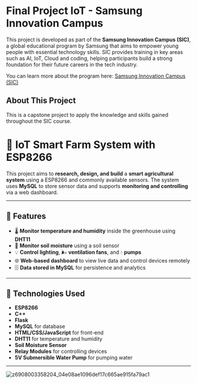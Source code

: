 # Final Project IoT - Samsung Innovation Campus

This project is developed as part of the **Samsung Innovation Campus (SIC)**, a global educational program by Samsung that aims to empower young people with essential technology skills. SIC provides training in key areas such as AI, IoT, Cloud and coding, helping participants build a strong foundation for their future careers in the tech industry.

You can learn more about the program here: [Samsung Innovation Campus (SIC)](https://csr.samsung.com/vi/programViewSic.do)

## About This Project

This is a capstone project to apply the knowledge and skills gained throughout the SIC course. 

# 🌱 IoT Smart Farm System with ESP8266

This project aims to **research, design, and build** a **smart agricultural system** using a ESP8266 and commonly available sensors. The system uses **MySQL** to store sensor data and supports **monitoring and controlling** via a web dashboard.

---

## 🚀 Features

- 🌡️ **Monitor temperature and humidity** inside the greenhouse using **DHT11**
- 🌱 **Monitor soil moisture** using a soil sensor
- 💡 **Control lighting**, 🌬️ **ventilation fans**, and 💧 **pumps**
- 🌐 **Web-based dashboard** to view live data and control devices remotely
- 🗄️ **Data stored in MySQL** for persistence and analytics

---

## 🧰 Technologies Used

- **ESP8266**
- **C++**
- **Flask** 
- **MySQL** for database
- **HTML/CSS/JavaScript** for front-end
- **DHT11** for temperature and humidity
- **Soil Moisture Sensor**
- **Relay Modules** for controlling devices
- **5V Submersible Water Pump** for pumping water
---
![z6908003358204_04e08ae1096def17c665ae915fa79ac1](https://github.com/user-attachments/assets/c73f5aa9-64ae-4f46-ab77-e64fa8274498)

